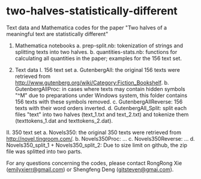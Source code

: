 # two-halves-statistically-different
Text data and Mathematica codes for the paper "Two halves of a meaningful text are statistically different"

1. Mathematica notebooks
  a. prep-split.nb: tokenization of strings and splitting texts into two halves.
  b. quantities-stats.nb: functions for calculating all quantities in the paper; examples for the 156 text set.
  
  
2. Text data
  I. 156 text set
    a. GutenbergAll: the original 156 texts were retrieved from http://www.gutenberg.org/wiki/Category:Fiction_Bookshelf.
    b. GutenbergAllProc: in cases where texts may contain hidden symbols "^M" due to preparations under Windows system, this folder contains 156 texts with these symbols removed.
    c. GutenbergAllReverse: 156 texts with their word orders inverted.
    d. GutenbergAll_Split: split each files "text" into two halves (text_1.txt and text_2.txt) and tokenize them (texttokens_1.dat and texttokens_2.dat).
    
   
  II. 350 text set
    a. Novels350: the original 350 texts were retrieved from http://novel.tingroom.com/.
    b. Novels350Proc: ...
    c. Novels350Reverse: ...
    d. Novels350_split_1 + Novels350_split_2: Due to size limit on github, the zip file was splitted into two parts.


For any questions concerning the codes, please contact RongRong Xie (emilyxierr@gmail.com) or Shengfeng Deng (gitsteven@gmai.com).
